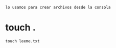     lo usamos para crear archivos desde la consola
#   touch <Nombredelarchivo>.<extension>
    touch leeme.txt

    